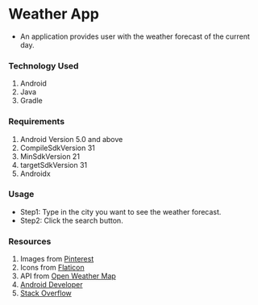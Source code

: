 # Weather App
- An application provides user with the weather forecast of the current day.

### Technology Used
 1. Android
 2. Java
 3. Gradle
 
### Requirements
 1. Android Version 5.0 and above
 2. CompileSdkVersion 31
 3. MinSdkVersion 21
 4. targetSdkVersion 31
 5. Androidx

### Usage
- Step1: Type in the city you want to see the weather forecast.
- Step2: Click the search button.

### Resources
1. Images from [Pinterest](https://www.pinterest.com/)
2. Icons from [Flaticon](https://www.flaticon.com/)
3. API from [Open Weather Map](https://openweathermap.org/api)
4. [Android Developer](https://developer.android.com/)
5. [Stack Overflow](https://stackoverflow.com/)
